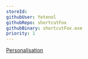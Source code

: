 ```yaml
---
storeId: 
githubUser: Yetenol
githubRepo: shortcutFox
githubBinary: shortcutFox.exe
priority: 1
---
```


[Personalisation](../Personalisation.md)